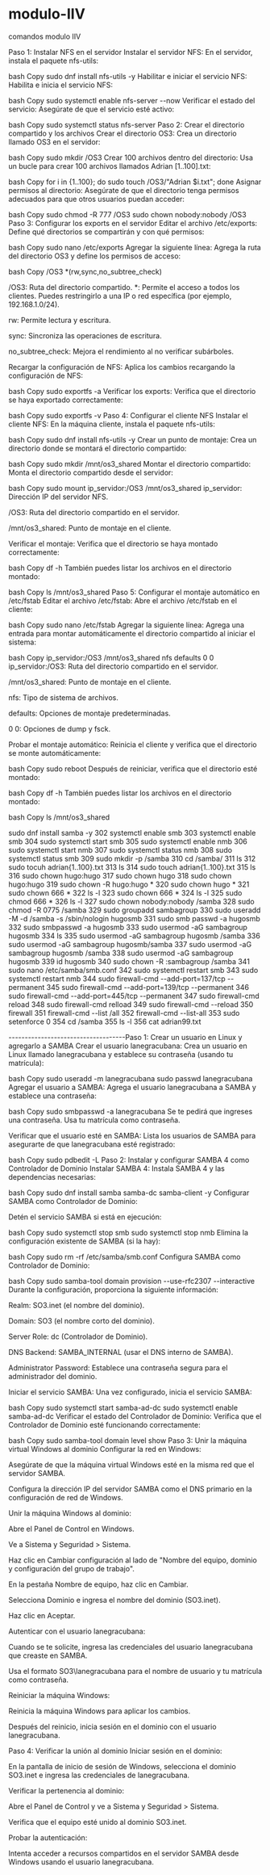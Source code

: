 # modulo-IIV
comandos modulo IIV

Paso 1: Instalar NFS en el servidor
Instalar el servidor NFS:
En el servidor, instala el paquete nfs-utils:

bash
Copy
sudo dnf install nfs-utils -y
Habilitar e iniciar el servicio NFS:
Habilita e inicia el servicio NFS:

bash
Copy
sudo systemctl enable nfs-server --now
Verificar el estado del servicio:
Asegúrate de que el servicio esté activo:

bash
Copy
sudo systemctl status nfs-server
Paso 2: Crear el directorio compartido y los archivos
Crear el directorio OS3:
Crea un directorio llamado OS3 en el servidor:

bash
Copy
sudo mkdir /OS3
Crear 100 archivos dentro del directorio:
Usa un bucle para crear 100 archivos llamados Adrian [1..100].txt:

bash
Copy
for i in {1..100}; do sudo touch /OS3/"Adrian $i.txt"; done
Asignar permisos al directorio:
Asegúrate de que el directorio tenga permisos adecuados para que otros usuarios puedan acceder:

bash
Copy
sudo chmod -R 777 /OS3
sudo chown nobody:nobody /OS3
Paso 3: Configurar los exports en el servidor
Editar el archivo /etc/exports:
Define qué directorios se compartirán y con qué permisos:

bash
Copy
sudo nano /etc/exports
Agregar la siguiente línea:
Agrega la ruta del directorio OS3 y define los permisos de acceso:

bash
Copy
/OS3 *(rw,sync,no_subtree_check)


/OS3: Ruta del directorio compartido.
*: Permite el acceso a todos los clientes. Puedes restringirlo a una IP o red específica (por ejemplo, 192.168.1.0/24).

rw: Permite lectura y escritura.

sync: Sincroniza las operaciones de escritura.

no_subtree_check: Mejora el rendimiento al no verificar subárboles.

Recargar la configuración de NFS:
Aplica los cambios recargando la configuración de NFS:

bash
Copy
sudo exportfs -a
Verificar los exports:
Verifica que el directorio se haya exportado correctamente:

bash
Copy
sudo exportfs -v
Paso 4: Configurar el cliente NFS
Instalar el cliente NFS:
En la máquina cliente, instala el paquete nfs-utils:

bash
Copy
sudo dnf install nfs-utils -y
Crear un punto de montaje:
Crea un directorio donde se montará el directorio compartido:

bash
Copy
sudo mkdir /mnt/os3_shared
Montar el directorio compartido:
Monta el directorio compartido desde el servidor:

bash
Copy
sudo mount ip_servidor:/OS3 /mnt/os3_shared
ip_servidor: Dirección IP del servidor NFS.

/OS3: Ruta del directorio compartido en el servidor.

/mnt/os3_shared: Punto de montaje en el cliente.

Verificar el montaje:
Verifica que el directorio se haya montado correctamente:

bash
Copy
df -h
También puedes listar los archivos en el directorio montado:

bash
Copy
ls /mnt/os3_shared
Paso 5: Configurar el montaje automático en /etc/fstab
Editar el archivo /etc/fstab:
Abre el archivo /etc/fstab en el cliente:

bash
Copy
sudo nano /etc/fstab
Agregar la siguiente línea:
Agrega una entrada para montar automáticamente el directorio compartido al iniciar el sistema:

bash
Copy
ip_servidor:/OS3 /mnt/os3_shared nfs defaults 0 0
ip_servidor:/OS3: Ruta del directorio compartido en el servidor.

/mnt/os3_shared: Punto de montaje en el cliente.

nfs: Tipo de sistema de archivos.

defaults: Opciones de montaje predeterminadas.

0 0: Opciones de dump y fsck.

Probar el montaje automático:
Reinicia el cliente y verifica que el directorio se monte automáticamente:

bash
Copy
sudo reboot
Después de reiniciar, verifica que el directorio esté montado:

bash
Copy
df -h
También puedes listar los archivos en el directorio montado:

bash
Copy
ls /mnt/os3_shared



  sudo dnf install samba -y
  302  systemctl enable smb
  303  systemctl enable smb
  304  sudo systemctl start smb
  305  sudo systemctl enable nmb
  306  sudo systemctl start nmb
  307  sudo systemctl status nmb
  308  sudo systemctl status smb
  309  sudo mkdir -p /samba
  310  cd /samba/
  311  ls
  312  sudo tocuh adrian{1..100}.txt
  313  ls
  314  sudo touch adrian{1..100}.txt
  315  ls
  316  sudo chown hugo:hugo
  317  sudo chown hugo
  318  sudo chown hugo:hugo
  319  sudo chown -R hugo:hugo *
  320  sudo chown hugo *
  321  sudo chown 666 *
  322  ls -l
  323  sudo chown 666 *
  324  ls -l
  325  sudo chmod 666 *
  326  ls -l
  327  sudo chown nobody:nobody /samba
  328  sudo chmod -R 0775 /samba
  329  sudo groupadd sambagroup
  330  sudo useradd -M -d /samba -s /sbin/nologin hugosmb
  331  sudo smb passwd -a hugosmb
  332  sudo smbpasswd -a hugosmb
  333  sudo usermod -aG sambagroup hugosmb
  334  ls
  335  sudo usermod -aG sambagroup hugosmb /samba
  336  sudo usermod -aG sambagroup hugosmb/samba
  337  sudo usermod -aG sambagroup hugosmb /samba
  338  sudo usermod -aG sambagroup hugosmb 
  339  id hugosmb
  340  sudo chown -R :sambagroup /samba
  341  sudo nano /etc/samba/smb.conf
  342  sudo systemctl restart smb
  343  sudo systemctl restart nmb
  344  sudo firewall-cmd --add-port=137/tcp --permanent
  345  sudo firewall-cmd --add-port=139/tcp --permanent
  346  sudo firewall-cmd --add-port=445/tcp --permanent
  347  sudo firewall-cmd reload
  348  sudo firewall-cmd relload
  349  sudo firewall-cmd --reload
  350  firewall
  351  firewall-cmd --list /all
  352  firewall-cmd --list-all
  353  sudo setenforce 0
  354  cd /samba
  355  ls -l 
  356  cat adrian99.txt 

------------------------------------Paso 1: Crear un usuario en Linux y agregarlo a SAMBA
Crear el usuario lanegracubana:
Crea un usuario en Linux llamado lanegracubana y establece su contraseña (usando tu matrícula):

bash
Copy
sudo useradd -m lanegracubana
sudo passwd lanegracubana
Agregar el usuario a SAMBA:
Agrega el usuario lanegracubana a SAMBA y establece una contraseña:

bash
Copy
sudo smbpasswd -a lanegracubana
Se te pedirá que ingreses una contraseña. Usa tu matrícula como contraseña.

Verificar que el usuario esté en SAMBA:
Lista los usuarios de SAMBA para asegurarte de que lanegracubana esté registrado:

bash
Copy
sudo pdbedit -L
Paso 2: Instalar y configurar SAMBA 4 como Controlador de Dominio
Instalar SAMBA 4:
Instala SAMBA 4 y las dependencias necesarias:

bash
Copy
sudo dnf install samba samba-dc samba-client -y
Configurar SAMBA como Controlador de Dominio:

Detén el servicio SAMBA si está en ejecución:

bash
Copy
sudo systemctl stop smb
sudo systemctl stop nmb
Elimina la configuración existente de SAMBA (si la hay):

bash
Copy
sudo rm -rf /etc/samba/smb.conf
Configura SAMBA como Controlador de Dominio:

bash
Copy
sudo samba-tool domain provision --use-rfc2307 --interactive
Durante la configuración, proporciona la siguiente información:

Realm: SO3.inet (el nombre del dominio).

Domain: SO3 (el nombre corto del dominio).

Server Role: dc (Controlador de Dominio).

DNS Backend: SAMBA_INTERNAL (usar el DNS interno de SAMBA).

Administrator Password: Establece una contraseña segura para el administrador del dominio.

Iniciar el servicio SAMBA:
Una vez configurado, inicia el servicio SAMBA:

bash
Copy
sudo systemctl start samba-ad-dc
sudo systemctl enable samba-ad-dc
Verificar el estado del Controlador de Dominio:
Verifica que el Controlador de Dominio esté funcionando correctamente:

bash
Copy
sudo samba-tool domain level show
Paso 3: Unir la máquina virtual Windows al dominio
Configurar la red en Windows:

Asegúrate de que la máquina virtual Windows esté en la misma red que el servidor SAMBA.

Configura la dirección IP del servidor SAMBA como el DNS primario en la configuración de red de Windows.

Unir la máquina Windows al dominio:

Abre el Panel de Control en Windows.

Ve a Sistema y Seguridad > Sistema.

Haz clic en Cambiar configuración al lado de "Nombre del equipo, dominio y configuración del grupo de trabajo".

En la pestaña Nombre de equipo, haz clic en Cambiar.

Selecciona Dominio e ingresa el nombre del dominio (SO3.inet).

Haz clic en Aceptar.

Autenticar con el usuario lanegracubana:

Cuando se te solicite, ingresa las credenciales del usuario lanegracubana que creaste en SAMBA.

Usa el formato SO3\lanegracubana para el nombre de usuario y tu matrícula como contraseña.

Reiniciar la máquina Windows:

Reinicia la máquina Windows para aplicar los cambios.

Después del reinicio, inicia sesión en el dominio con el usuario lanegracubana.

Paso 4: Verificar la unión al dominio
Iniciar sesión en el dominio:

En la pantalla de inicio de sesión de Windows, selecciona el dominio SO3.inet e ingresa las credenciales de lanegracubana.

Verificar la pertenencia al dominio:

Abre el Panel de Control y ve a Sistema y Seguridad > Sistema.

Verifica que el equipo esté unido al dominio SO3.inet.

Probar la autenticación:

Intenta acceder a recursos compartidos en el servidor SAMBA desde Windows usando el usuario lanegracubana.

